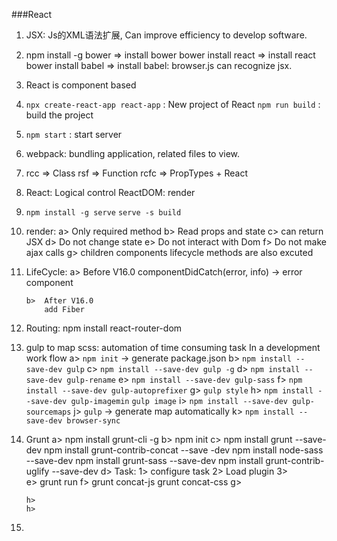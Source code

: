 ###React

1.  JSX: Js的XML语法扩展, Can improve efficiency to develop software.
    

2.  npm install -g bower  => install bower 
    bower install react => install react
    bower install babel => install babel: browser.js can recognize jsx.
    
3.  React is component based

4.  `npx create-react-app react-app` : New project of React
    `npm run build` : build the project
    
5.  `npm start` : start server

6.  webpack: bundling application, related files to view.

7.  rcc  => Class
    rsf  => Function
    rcfc => PropTypes + React

8.  React: Logical control
    ReactDOM: render

9.  `npm install -g serve`
    `serve -s build`

10. render:
        a>  Only required method
        b>  Read props and state
        c>  can return JSX
        d>  Do not change state
        e>  Do not interact with Dom
        f>  Do not make ajax calls
        g>  children components lifecycle methods are also excuted
11. LifeCycle:
        a>  Before V16.0
                componentDidCatch(error, info) -> error component
            
        
        
        
        b>  After V16.0
            add Fiber
12.  Routing:
        npm install react-router-dom

13. gulp to map scss: automation of time consuming task In a development work flow
        a>  `npm init`    -> generate package.json
        b>  `npm install --save-dev gulp`
        c>  `npm install --save-dev gulp -g`
        d>  `npm install --save-dev gulp-rename`
        e>  `npm install --save-dev gulp-sass`
        f>  `npm install --save-dev gulp-autoprefixer`
        g>  `gulp style`
        h>  `npm install --save-dev gulp-imagemin`
            `gulp image`
        i>  `npm install --save-dev gulp-sourcemaps`
        j>  `gulp` -> generate map automatically
        k>  `npm install --save-dev browser-sync`
14. Grunt
        a>  npm install grunt-cli -g
        b>  npm init
        c>  npm install grunt --save-dev
            npm install grunt-contrib-concat --save -dev
            npm install node-sass --save-dev
            npm install grunt-sass --save-dev
            npm install grunt-contrib-uglify --save-dev
        d>  Task:
                1>  configure task
                2>  Load plugin
                3>  
        e>  grunt run
        f>  grunt concat-js
            grunt concat-css
        g>  
            
        h>
        h>
        

15.



